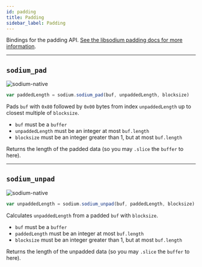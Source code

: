 ```yaml
---
id: padding
title: Padding
sidebar_label: Padding
---
```


Bindings for the padding API. [See the libsodium padding docs for more information](https://download.libsodium.org/doc/padding).
***
## `sodium_pad`
![sodium-native][node]
``` js
var paddedLength = sodium.sodium_pad(buf, unpaddedLength, blocksize)
```
Pads `buf` with `0x80` followed by `0x00` bytes from index `unpaddedLength` up to closest multiple of `blocksize`.
* `buf` must be a `buffer`
* `unpaddedLength` must be an integer at most `buf.length`
* `blocksize` must be an integer greater than 1, but at most `buf.length`

Returns the length of the padded data (so you may `.slice` the `buffer` to here).
***
## `sodium_unpad`
![sodium-native][node]
``` js
var unpaddedLength = sodium.sodium_unpad(buf, paddedLength, blocksize)
```
Calculates `unpaddedLength` from a padded `buf` with `blocksize`.
* `buf` must be a `buffer`
* `paddedLength` must be an integer at most `buf.length`
* `blocksize` must be an integer greater than 1, but at most `buf.length`

Returns the length of the unpadded data (so you may `.slice` the `buffer` to here).


[js]: /docs/img/icon_js.svg
[node]: /docs/img/nodejs-icon.svg
